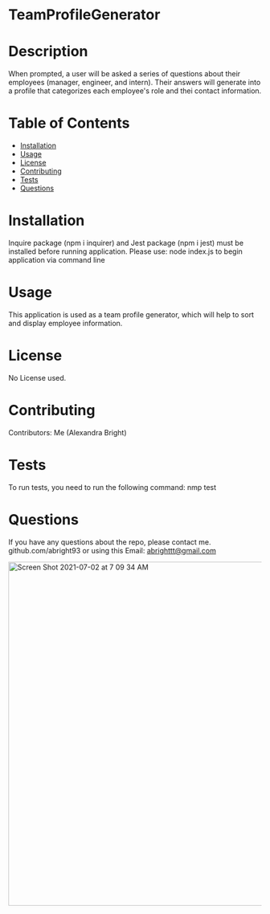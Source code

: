 # TeamProfileGenerator

# Description
When prompted, a user will be asked a series of questions about their employees (manager, engineer, and intern). Their answers will generate into a profile that categorizes each employee's role and thei contact information.
# Table of Contents
* [Installation](#installation)
* [Usage](#usage)
* [License](#license)
* [Contributing](#contributing)
* [Tests](#tests)
* [Questions](#questions)
# Installation
Inquire package (npm i inquirer) and Jest package (npm i jest) must be installed before running application.
Please use: node index.js to begin application via command line
# Usage
This application is used as a team profile generator, which will help to sort and display employee information.
# License
No License used.
# Contributing
​Contributors: Me (Alexandra Bright)
# Tests
To run tests, you need to run the following command: nmp test
# Questions
If you have any questions about the repo, please contact me.
github.com/abright93 or using this Email: abrighttt@gmail.com

<img width="685" alt="Screen Shot 2021-07-02 at 7 09 34 AM" src="https://user-images.githubusercontent.com/84680936/124266201-a9cbf400-db04-11eb-90ef-ab08025aadae.png">
